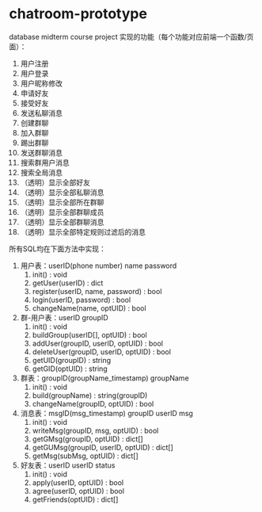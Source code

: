 # chatroom-prototype
database midterm course project
实现的功能（每个功能对应前端一个函数/页面）：
1. 用户注册
2. 用户登录
3. 用户昵称修改
4. 申请好友
5. 接受好友
6. 发送私聊消息
7. 创建群聊
8. 加入群聊
9. 踢出群聊
10. 发送群聊消息
11. 搜索群用户消息
12. 搜索全局消息
13. （透明）显示全部好友
14. （透明）显示全部私聊消息
15. （透明）显示全部所在群聊
16. （透明）显示全部群聊成员
17. （透明）显示全部群聊消息
18. （透明）显示全部特定规则过滤后的消息

所有SQL均在下面方法中实现：
1. 用户表：userID(phone number) name password
   1. init() : void
   2. getUser(userID) : dict
   3. register(userID, name, password) : bool
   4. login(userID, password) : bool
   5. changeName(name, optUID) : bool
2. 群-用户表：userID groupID
   1. init() : void
   2. buildGroup(userID[], optUID) : bool
   3. addUser(groupID, userID, optUID) : bool
   4. deleteUser(groupID, userID, optUID) : bool
   5. getUID(groupID) : string
   6. getGID(optUID) : string
3. 群表：groupID(groupName_timestamp) groupName
   1. init() : void
   2. build(groupName) : string(groupID)
   3. changeName(groupID, optUID) : bool
4. 消息表：msgID(msg_timestamp) groupID userID msg
   1. init() : void
   2. writeMsg(groupID, msg, optUID) : bool
   3. getGMsg(groupID, optUID) : dict[]
   4. getGUMsg(groupID, userID, optUID) : dict[]
   5. getMsg(subMsg, optUID) : dict[]
5. 好友表：userID userID status
   1. init() : void
   2. apply(userID, optUID) : bool
   3. agree(userID, optUID) : bool
   4. getFriends(optUID) : dict[]